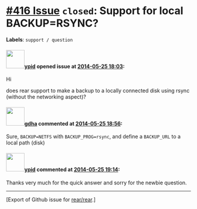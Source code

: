 [\#416 Issue](https://github.com/rear/rear/issues/416) `closed`: Support for local BACKUP=RSYNC?
================================================================================================

**Labels**: `support / question`

#### <img src="https://avatars.githubusercontent.com/u/1301158?u=3d1f390877ed3e1403e23df4fe95475dd2f578eb&v=4" width="50">[ypid](https://github.com/ypid) opened issue at [2014-05-25 18:03](https://github.com/rear/rear/issues/416):

Hi

does rear support to make a backup to a locally connected disk using
rsync (without the networking aspect)?

#### <img src="https://avatars.githubusercontent.com/u/888633?u=cdaeb31efcc0048d3619651aa18dd4b76e636b21&v=4" width="50">[gdha](https://github.com/gdha) commented at [2014-05-25 18:56](https://github.com/rear/rear/issues/416#issuecomment-44142535):

Sure, `BACKUP=NETFS` with `BACKUP_PROG=rsync`, and define a `BACKUP_URL`
to a local path (disk)

#### <img src="https://avatars.githubusercontent.com/u/1301158?u=3d1f390877ed3e1403e23df4fe95475dd2f578eb&v=4" width="50">[ypid](https://github.com/ypid) commented at [2014-05-25 19:14](https://github.com/rear/rear/issues/416#issuecomment-44142945):

Thanks very much for the quick answer and sorry for the newbie question.

------------------------------------------------------------------------

\[Export of Github issue for
[rear/rear](https://github.com/rear/rear).\]
